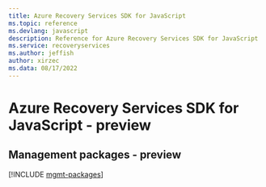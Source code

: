 ```yaml
---
title: Azure Recovery Services SDK for JavaScript
ms.topic: reference
ms.devlang: javascript
description: Reference for Azure Recovery Services SDK for JavaScript
ms.service: recoveryservices
ms.author: jeffish
author: xirzec
ms.data: 08/17/2022
---
```

# Azure Recovery Services SDK for JavaScript - preview

## Management packages - preview
[!INCLUDE [mgmt-packages](recovery-services-mgmt-index.md)]